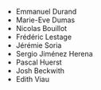 * Emmanuel Durand
* Marie-Eve Dumas
* Nicolas Bouillot
* Frédéric Lestage
* Jérémie Soria
* Sergio Jiménez Herena
* Pascal Huerst
* Josh Beckwith
* Edith Viau
